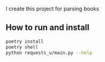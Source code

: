 I create this project for parsing books
## How to run and install
```bash
poetry install
poetry shell
python requests_u/main.py --help
```
